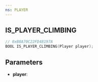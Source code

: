 ```yaml
---
ns: PLAYER
---
```

## IS_PLAYER_CLIMBING

```c
// 0xB8A70C22FD48197A
BOOL IS_PLAYER_CLIMBING(Player player);
```

## Parameters
* **player**:

